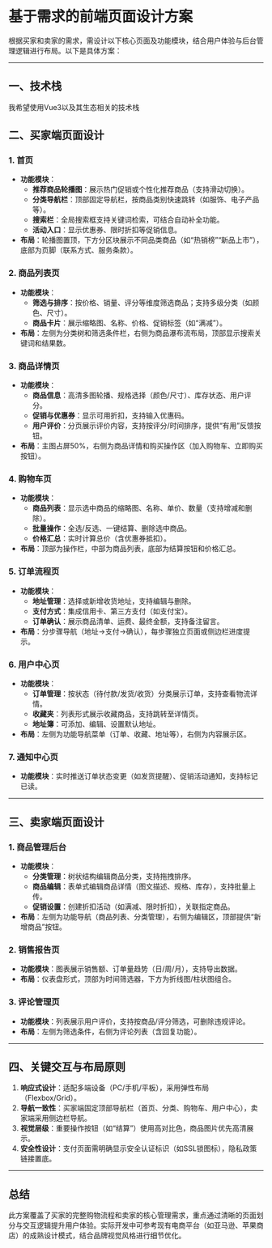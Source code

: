 # 基于需求的前端页面设计方案

根据买家和卖家的需求，需设计以下核心页面及功能模块，结合用户体验与后台管理逻辑进行布局。以下是具体方案：

---

## 一、技术栈

我希望使用Vue3以及其生态相关的技术栈

## 二、买家端页面设计

### 1. 首页

- **功能模块**：
  - **推荐商品轮播图**：展示热门促销或个性化推荐商品（支持滑动切换）。
  - **分类导航栏**：顶部固定导航栏，按商品类别快速跳转（如服饰、电子产品等）。
  - **搜索栏**：全局搜索框支持关键词检索，可结合自动补全功能。
  - **活动入口**：显示优惠券、限时折扣等促销信息。
- **布局**：轮播图置顶，下方分区块展示不同品类商品（如“热销榜”“新品上市”），底部为页脚（联系方式、服务条款）。

### 2. 商品列表页
- **功能模块**：
  - **筛选与排序**：按价格、销量、评分等维度筛选商品；支持多级分类（如颜色、尺寸）。
  - **商品卡片**：展示缩略图、名称、价格、促销标签（如“满减”）。
- **布局**：左侧为分类树和筛选条件栏，右侧为商品瀑布流布局，顶部显示搜索关键词和结果数。

### 3. 商品详情页
- **功能模块**：
  - **商品信息**：高清多图轮播、规格选择（颜色/尺寸）、库存状态、用户评分。
  - **促销与优惠券**：显示可用折扣，支持输入优惠码。
  - **用户评价**：分页展示评价内容，支持按评分/时间排序，提供“有用”反馈按钮。
- **布局**：主图占屏50%，右侧为商品详情和购买操作区（加入购物车、立即购买按钮）。

### 4. 购物车页
- **功能模块**：
  - **商品列表**：显示选中商品的缩略图、名称、单价、数量（支持增减和删除）。
  - **批量操作**：全选/反选、一键结算、删除选中商品。
  - **价格汇总**：实时计算总价（含优惠券抵扣）。
- **布局**：顶部为操作栏，中部为商品列表，底部为结算按钮和价格汇总。

### 5. 订单流程页
- **功能模块**：
  - **地址管理**：选择或新增收货地址，支持编辑与删除。
  - **支付方式**：集成信用卡、第三方支付（如支付宝）。
  - **订单确认**：展示商品清单、运费、最终金额，支持备注留言。
- **布局**：分步骤导航（地址→支付→确认），每步骤独立页面或侧边栏进度提示。

### 6. 用户中心页
- **功能模块**：
  - **订单管理**：按状态（待付款/发货/收货）分类展示订单，支持查看物流详情。
  - **收藏夹**：列表形式展示收藏商品，支持跳转至详情页。
  - **地址簿**：可添加、编辑、设置默认地址。
- **布局**：左侧为功能导航菜单（订单、收藏、地址等），右侧为内容展示区。

### 7. 通知中心页
- **功能模块**：实时推送订单状态变更（如发货提醒）、促销活动通知，支持标记已读。

---

## 三、卖家端页面设计

### 1. 商品管理后台
- **功能模块**：
  - **分类管理**：树状结构编辑商品分类，支持拖拽排序。
  - **商品编辑**：表单式编辑商品详情（图文描述、规格、库存），支持批量上传。
  - **促销设置**：创建折扣活动（如满减、限时折扣），关联指定商品。
- **布局**：左侧为功能导航（商品列表、分类管理），右侧为编辑区，顶部提供“新增商品”按钮。

### 2. 销售报告页
- **功能模块**：图表展示销售额、订单量趋势（日/周/月），支持导出数据。
- **布局**：仪表盘形式，顶部为时间筛选器，下方为折线图/柱状图组合。

### 3. 评论管理页
- **功能模块**：列表展示用户评价，支持按商品/评分筛选，可删除违规评论。
- **布局**：左侧为筛选条件，右侧为评论列表（含回复功能）。

---

## 四、关键交互与布局原则

1. **响应式设计**：适配多端设备（PC/手机/平板），采用弹性布局（Flexbox/Grid）。
2. **导航一致性**：买家端固定顶部导航栏（首页、分类、购物车、用户中心），卖家端采用侧边栏导航。
3. **视觉层级**：重要操作按钮（如“结算”）使用高对比色，商品图片优先高清展示。
4. **安全性设计**：支付页面需明确显示安全认证标识（如SSL锁图标），隐私政策链接置底。

---

## 总结

此方案覆盖了买家的完整购物流程和卖家的核心管理需求，重点通过清晰的页面划分与交互逻辑提升用户体验。实际开发中可参考现有电商平台（如亚马逊、苹果商店）的成熟设计模式，结合品牌视觉风格进行细节优化。